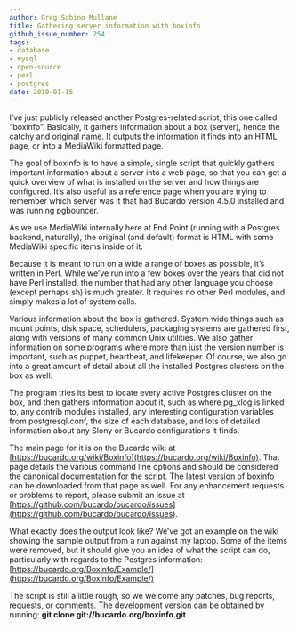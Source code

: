 ```yaml
---
author: Greg Sabino Mullane
title: Gathering server information with boxinfo
github_issue_number: 254
tags:
- database
- mysql
- open-source
- perl
- postgres
date: 2010-01-15
---
```


I’ve just publicly released another Postgres-related script, this one called “boxinfo”. Basically, it gathers information about a box (server), hence the catchy and original name. It outputs the information it finds into an HTML page, or into a MediaWiki formatted page.

The goal of boxinfo is to have a simple, single script that quickly gathers important information about a server into a web page, so that you can get a quick overview of what is installed on the server and how things are configured. It’s also useful as a reference page when you are trying to remember which server was it that had Bucardo version 4.5.0 installed and was running pgbouncer.

As we use MediaWiki internally here at End Point (running with a Postgres backend, naturally), the original (and default) format is HTML with some MediaWiki specific items inside of it.

Because it is meant to run on a wide a range of boxes as possible, it’s written in Perl. While we’ve run into a few boxes over the years that did not have Perl installed, the number that had any other language you choose (except perhaps sh) is much greater. It requires no other Perl modules, and simply makes a lot of system calls.

Various information about the box is gathered. System wide things such as mount points, disk space, schedulers, packaging systems are gathered first, along with versions of many common Unix utilities. We also gather information on some programs where more than just the version number is important, such as puppet, heartbeat, and lifekeeper. Of course, we also go into a great amount of detail about all the installed Postgres clusters on the box as well.

The program tries its best to locate every active Postgres cluster on the box, and then gathers information about it, such as where pg_xlog is linked to, any contrib modules installed, any interesting configuration variables from postgresql.conf, the size of each database, and lots of detailed information about any Slony or Bucardo configurations it finds.

The main page for it is on the Bucardo wiki at [https://bucardo.org/wiki/Boxinfo](https://bucardo.org/wiki/Boxinfo). That page details the various command line options and should be considered the canonical documentation for the script. The latest version of boxinfo can be downloaded from that page as well. For any enhancement requests or problems to report, please submit an issue at [https://github.com/bucardo/bucardo/issues](https://github.com/bucardo/bucardo/issues).

What exactly does the output look like? We’ve got an example on the wiki showing the sample output from a run against my laptop. Some of the items were removed, but it should give you an idea of what the script can do, particularly with regards to the Postgres information: [https://bucardo.org/Boxinfo/Example/](https://bucardo.org/Boxinfo/Example/)

The script is still a little rough, so we welcome any patches, bug reports, requests, or comments. The development version can be obtained by running: **git clone git://bucardo.org/boxinfo.git**
